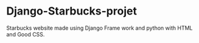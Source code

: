 # Django-Starbucks-projet
Starbucks website made using Django Frame work and python with HTML and Good CSS.
